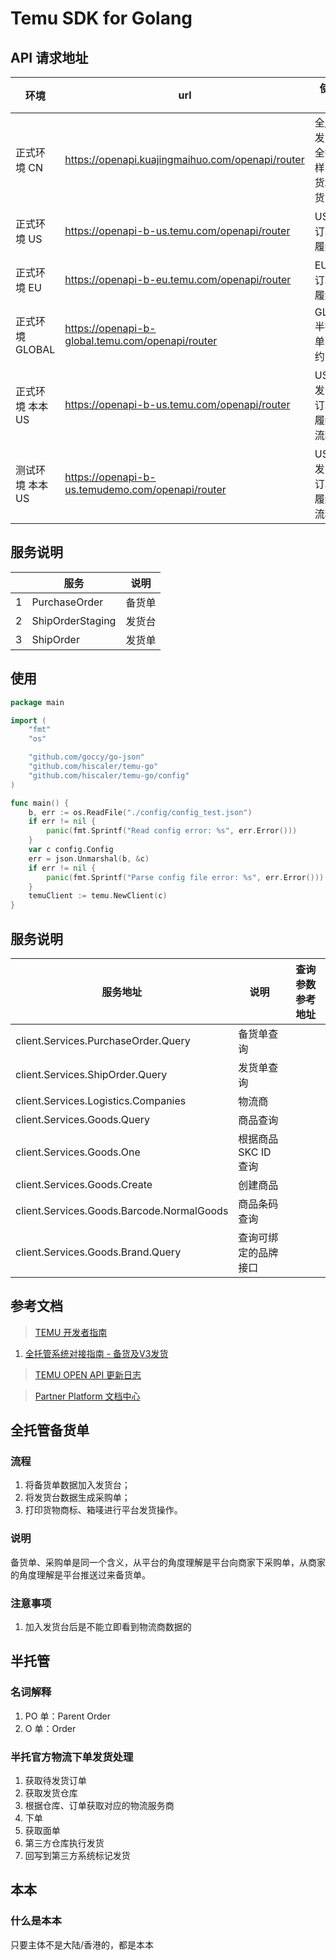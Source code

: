 Temu SDK for Golang
===================

## API 请求地址

| 环境 | url | 使用场景 |
|--------|---|---|
| 正式环境 CN |https://openapi.kuajingmaihuo.com/openapi/router   |  全/半托发品，全托寄样、备货和发货 |
| 正式环境 US |https://openapi-b-us.temu.com/openapi/router   | US半托订单、履约 |
| 正式环境 EU | https://openapi-b-eu.temu.com/openapi/router  | EU半托订单、履约 |
| 正式环境 GLOBAL | https://openapi-b-global.temu.com/openapi/router  | GLOBAL半托订单、履约 |
| 正式环境 本本US | https://openapi-b-us.temu.com/openapi/router  | US本本发品、订单和履约全流程 |
| 测试环境 本本US | https://openapi-b-us.temudemo.com/openapi/router  | US本本发品、订单和履约全流程 |

## 服务说明

|   | 服务              | 说明    |
|---|------------------|---------|
| 1 | PurchaseOrder    | 备货单     |
| 2 | ShipOrderStaging | 发货台     |
| 3 | ShipOrder        | 发货单     |

## 使用

```go
package main

import (
	"fmt"
	"os"

	"github.com/goccy/go-json"
	"github.com/hiscaler/temu-go"
	"github.com/hiscaler/temu-go/config"
)

func main() {
	b, err := os.ReadFile("./config/config_test.json")
	if err != nil {
		panic(fmt.Sprintf("Read config error: %s", err.Error()))
	}
	var c config.Config
	err = json.Unmarshal(b, &c)
	if err != nil {
		panic(fmt.Sprintf("Parse config file error: %s", err.Error()))
	}
	temuClient := temu.NewClient(c)
}
```

## 服务说明
| 服务地址                                    | 说明            | 查询参数参考地址 |
|-----------------------------------------|---------------|----------|
| client.Services.PurchaseOrder.Query     | 备货单查询         |          |
| client.Services.ShipOrder.Query         | 发货单查询         |          |
| client.Services.Logistics.Companies     | 物流商           |          |
| client.Services.Goods.Query             | 商品查询          |          |
| client.Services.Goods.One               | 根据商品 SKC ID 查询 |          |
| client.Services.Goods.Create            | 创建商品          |          |
| client.Services.Goods.Barcode.NormalGoods | 商品条码查询            |          |
| client.Services.Goods.Brand.Query       | 查询可绑定的品牌接口    |          |

## 参考文档

> [TEMU 开发者指南](https://seller.kuajingmaihuo.com/sop/view/634117628601810731)

1. [全托管系统对接指南 - 备货及V3发货](https://seller.kuajingmaihuo.com/sop/view/889973754324016047#YSg2AE)

> [TEMU OPEN API 更新日志](https://seller.kuajingmaihuo.com/sop/view/512560460535865385)

> [Partner Platform 文档中心](https://partner.kuajingmaihuo.com/document?cataId=875196199516)

## 全托管备货单

### 流程

1. 将备货单数据加入发货台；
2. 将发货台数据生成采购单；
3. 打印货物商标、箱唛进行平台发货操作。

### 说明

备货单、采购单是同一个含义，从平台的角度理解是平台向商家下采购单，从商家的角度理解是平台推送过来备货单。

### 注意事项

1. 加入发货台后是不能立即看到物流商数据的

## 半托管

### 名词解释

1. PO 单：Parent Order
2. O 单：Order

### 半托官方物流下单发货处理

1. 获取待发货订单
2. 获取发货仓库
3. 根据仓库、订单获取对应的物流服务商
4. 下单
5. 获取面单
6. 第三方仓库执行发货
7. 回写到第三方系统标记发货

## 本本

### 什么是本本

只要主体不是大陆/香港的，都是本本
